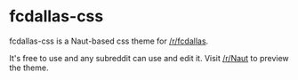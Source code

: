 fcdallas-css
===============

fcdallas-css is a Naut-based css theme for [/r/fcdallas](http://www.reddit.com/r/fcdallas).

It's free to use and any subreddit can use and edit it. Visit [/r/Naut](http://www.reddit.com/r/Naut) to preview the theme.

